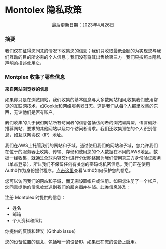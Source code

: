 # 

# Montolex 隐私政策

<center >最后更新日期：2023年4月26日</center>



### 摘要

我们仅在征得您同意的情况下收集您的信息；我们只收取最低金额的为实现您与我们互动的目的所必需的个人信息；我们没有将其出售给第三方；我们只按照本隐私声明的描述使用它。

### Montplex 收集了哪些信息

**来自网站浏览器的信息**

如果你只是在浏览网站，我们收集的基本信息与大多数网站相同,收集我们使用常见的互联网技术，如Cookie和网络服务器日志。这是我们从每个人那里收集的东西，无论他们是否有账户。

我们收集的关于我们网站所有访问者的信息包括访问者的浏览器类型，语言偏好、推荐网站、要求的其他网站以及每个访问者请求。我们还收集潜在的个人识别信息，如互联网协议（IP）地址。



我们在AWS上托管我们的网站和子域。通过使用我们的网站和子域，您允许我们在位于的服务器上收集、传输、存储和使用您的个人数据在不同的AWS地区。数据一经收集，就通过全球内容交付进行分发网络因为我们使用第三方身份验证服务（单点登录），所以我们不保留任何有关您的密码或机密信息。我们正在使用Auth0作为身份提供程序。[点击这里](https://www.okta.com/privacy-policy/)查看Auth0如何保护您的信息。



您可以访问我们的网站和子域，而无需设置帐户或注册。如果您注册了一个帐户，您同意提供的信息被发送到我们的服务器并存储。此类信息涉及：

注册 Montplex 时提供的信息：

- 姓名
- 邮箱
- 个人资料和照片

你提供的反馈和建议（Github issue）

您的设备位置的信息，包括唯一的设备ID，如果已在您的设备上启用。
